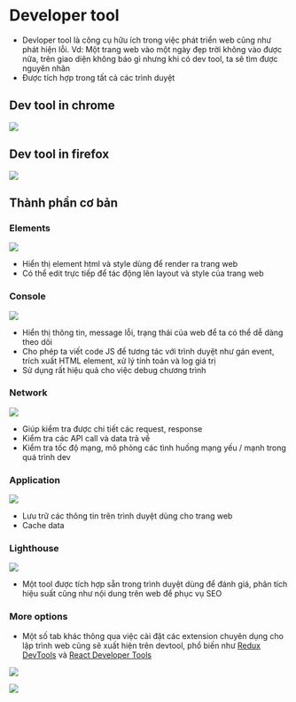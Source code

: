 # Developer tool

- Devloper tool là công cụ hữu ích trong việc phát triển web cũng như phát hiện lỗi. Vd: Một trang web vào một ngày đẹp trời không vào được nữa, trên giao diện không báo gì nhưng khi có dev tool, ta sẽ tìm được nguyên nhân
- Được tích hợp trong tất cả các trình duyệt

## Dev tool in chrome

![](/Programs/Stage2/3_javascript/images/dev-tool.png)

## Dev tool in firefox

![](/Programs/Stage2/3_javascript/images/firefox-devtool.png)

## Thành phần cơ bản

### Elements

![](/Programs/Stage2/3_javascript/images/devtool-elements.png)

- Hiển thị element html và style dùng để render ra trang web
- Có thể edit trực tiếp để tác động lên layout và style của trang web

### Console

![](/Programs/Stage2/3_javascript/images/devtool-console.png)

- Hiển thị thông tin, message lỗi, trạng thái của web để ta có thể dễ dàng theo dõi
- Cho phép ta viết code JS để tương tác với trình duyệt như gán event, trích xuất HTML element, xử lý tính toán và log giá trị
- Sử dụng rất hiệu quả cho việc debug chương trình

### Network

![](/Programs/Stage2/3_javascript/images/devtool-network.png)

- Giúp kiểm tra được chi tiết các request, response
- Kiểm tra các API call và data trả về
- Kiểm tra tốc độ mạng, mô phỏng các tình huống mạng yếu / mạnh trong quá trình dev

### Application

![](/Programs/Stage2/3_javascript/images/devtool-application.png)

- Lưu trữ các thông tin trên trình duyệt dùng cho trang web
- Cache data

### Lighthouse

![](/Programs/Stage2/3_javascript/images/devtool-lighthouse-2.png)

- Một tool được tích hợp sẵn trong trình duyệt dùng để đánh giá, phân tích hiệu suất cũng như nội dung trên web để phục vụ SEO

### More options

- Một số tab khác thông qua việc cài đặt các extension chuyên dụng cho lập trình web cũng sẽ xuất hiện trên devtool, phổ biến như [Redux DevTools](https://chrome.google.com/webstore/detail/redux-devtools/lmhkpmbekcpmknklioeibfkpmmfibljd) và [React Developer Tools](https://chrome.google.com/webstore/detail/react-developer-tools/fmkadmapgofadopljbjfkapdkoienihi)

![](/Programs/Stage2/3_javascript/images/devtool-redux.png)

![](/Programs/Stage2/3_javascript/images/devtool-react.png)
